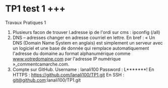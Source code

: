# TP1               test 1 +++
Travaux Pratiques 1
1. Plusieurs facon de trouver l.adresse ip de l'ordi sur cms : ipconfig (/all)
2.	DNS – adresses changer en adresse courriel en lettre.
En bref : « Un DNS (Domain Name System en anglais) est simplement un serveur avec un logiciel et une base de donnée qui remplace automatiquement l'adresse du domaine au format alphanumérique comme www.votredomaine.com par l'adresse IP numérique »_commentcamarche.com.
3.	Compte sur GitHub.
Username : 	lanali100
Password :	L*******! 
En HTTPS : 	https://github.com/lanali100/TP1.git
En SSH : 	git@github.com:lanali100/TP1.git 
